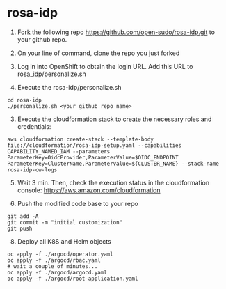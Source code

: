 # rosa-idp

1) Fork the following repo https://github.com/open-sudo/rosa-idp.git to your github repo.
1) On your line of command, clone the repo you just forked
2) Log in into OpenShift to obtain the login URL. Add this URL to rosa_idp/personalize.sh


3) Execute the rosa-idp/personalize.sh

```shell
cd rosa-idp
./personalize.sh <your github repo name>
```


3) Execute the cloudformation stack to create the necessary roles and credentials:

```shell
aws cloudformation create-stack --template-body file://cloudformation/rosa-idp-setup.yaml --capabilities CAPABILITY_NAMED_IAM --parameters ParameterKey=OidcProvider,ParameterValue=$OIDC_ENDPOINT ParameterKey=ClusterName,ParameterValue=${CLUSTER_NAME} --stack-name rosa-idp-cw-logs
```

5) Wait 3 min. Then, check the execution status in the cloudformation console: https://aws.amazon.com/cloudformation

6) Push the modified code base to your repo
```shell
git add -A
git commit -m "initial customization"
git push
```
8) Deploy all K8S and Helm objects

```shell
oc apply -f ./argocd/operator.yaml
oc apply -f ./argocd/rbac.yaml
# wait a couple of minutes...
oc apply -f ./argocd/argocd.yaml
oc apply -f ./argocd/root-application.yaml
```
